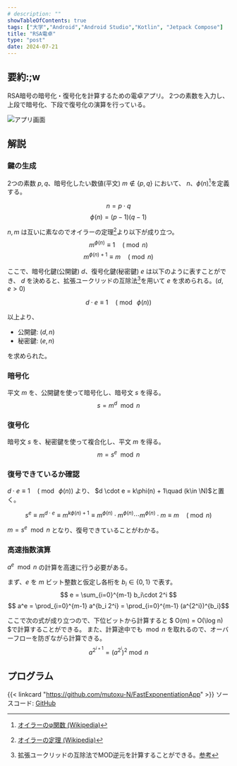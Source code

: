 ```yaml
---
# description: ""
showTableOfContents: true
tags: ["大学","Android","Android Studio","Kotlin", "Jetpack Compose"]
title: "RSA電卓"
type: "post"
date: 2024-07-21
---
```


## 要約:;w
RSA暗号の暗号化・復号化を計算するための電卓アプリ。
2つの素数を入力し、上段で暗号化、下段で復号化の演算を行っている。

![アプリ画面](/Portfolio/images/posts/rsa_app/screen.webp)

## 解説
### 鍵の生成
2つの素数 $p, q$、暗号化したい数値(平文) $m \notin \lbrace p, q \rbrace$ において、
$n$、$\phi(n)$[^phi]を定義する。
[^phi]: [オイラーのφ関数 (Wikipedia)](https://ja.wikipedia.org/wiki/%E3%82%AA%E3%82%A4%E3%83%A9%E3%83%BC%E3%81%AE%CF%86%E9%96%A2%E6%95%B0)

$$ n = p \cdot q $$ 
$$ \phi(n) = (p-1)(q-1) $$

$n, m$ は互いに素なのでオイラーの定理[^euler]より以下が成り立つ。
$$ m^{\phi(n)} \equiv 1 \quad(\bmod n)$$
$$ m^{\phi(n)+1} \equiv m \quad(\bmod n)$$

[^euler]: [オイラーの定理 (Wikipedia)](https://ja.wikipedia.org/wiki/%E3%82%AA%E3%82%A4%E3%83%A9%E3%83%BC%E3%81%AE%E5%AE%9A%E7%90%86_(%E6%95%B0%E8%AB%96))

ここで、暗号化鍵(公開鍵) $d$、復号化鍵(秘密鍵) $e$ は以下のように表すことができ、
$d$ を決めると、拡張ユークリッドの互除法[^euclid]を用いて $e$ を求められる。($d,e > 0$)
[^euclid]: 拡張ユークリッドの互除法でMOD逆元を計算することができる。[参考](https://qiita.com/sesame0224/items/f2ac77c367f588c0d29d)

$$ d \cdot e \equiv 1 \quad (\bmod\ \phi(n)) $$ 

以上より、
- 公開鍵: $(d, n)$
- 秘密鍵: $(e, n)$

を求められた。

### 暗号化
平文 $m$ を、公開鍵を使って暗号化し、暗号文 $s$ を得る。
$$ s = m^d \mod n $$

### 復号化
暗号文 $s$ を、秘密鍵を使って複合化し、平文 $m$ を得る。
$$ m = s^e \mod n $$

### 復号できているか確認
$d \cdot e \equiv 1 \quad (\bmod\ \phi(n))$ より、
$d \cdot e = k\phi(n) + 1\quad (k\in \N)$と置く。

$$ s^e \equiv m^{d\cdot e} \equiv m^{k\phi(n)+1} \equiv m^{\phi(n)} \cdot m^{\phi(n)} \cdots m^{\phi(n)}\cdot m \equiv m\quad (\bmod n)$$

$m = s^e\mod n$ となり、復号できていることがわかる。

### 高速指数演算
$a^e\mod n$ の計算を高速に行う必要がある。

まず、$e$ を $m$ ビット整数と仮定し各桁を $b_i \in \lbrace 0, 1 \rbrace$ で表す。
$$ e = \sum_{i=0}^{m-1} b_i\cdot 2^i $$ 
$$ a^e = \prod_{i=0}^{m-1} a^{b_i 2^i} = \prod_{i=0}^{m-1} (a^{2^i})^{b_i}$$ 

ここで次の式が成り立つので、下位ビットから計算すると $ O(m) = O(\log n) $で計算することができる。
また、計算途中でも $\bmod n$ を取れるので、オーバーフローを防ぎながら計算できる。
$$ a^{2^{i+1}} = (a^{2^i})^2 \bmod n $$


## プログラム
{{< linkcard "https://github.com/mutoxu-N/FastExponentiationApp" >}}
ソースコード: [GitHub](https://github.com/mutoxu-N/FastExponentiationApp/blob/master/app/src/main/java/com/github/mutoxu_n/fastexponentiation/MainActivity.kt)